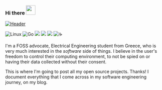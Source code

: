### Hi there <img src="https://raw.githubusercontent.com/MartinHeinz/MartinHeinz/master/wave.gif" width="30px">
[![](https://raw.githubusercontent.com/MartinHeinz/<OWNER>/<OWNER>/readme_header.png "Header")](https://some-url.dev/)

![Linux](https://img.shields.io/badge/Linux-FCC624?style=for-the-badge&logo=linux&logoColor=black)
![Go](https://img.shields.io/badge/go-%2300ADD8.svg?style=for-the-badge&logo=go&logoColor=white)
![](https://img.shields.io/badge/Python-14354C?style=for-the-badge&logo=python&logoColor=white)
![](https://img.shields.io/badge/C%2B%2B-00599C?style=for-the-badge&logo=c%2B%2B&logoColor=white)
![](https://img.shields.io/badge/C-00599C?style=for-the-badge&logo=c&logoColor=white)
![☕](https://img.shields.io/badge/Java-ED8B00?style=for-the-badge&logo=java&logoColor=white)


I'm a FOSS advocate, Electrical Engineering student from Greece, who is very much interested in the *software* side of things.
I believe in the user's freedom to control their computing environment, to not be spied on or having their data collected without their consent.

This is where I'm going to post all my open source projects. Thanks!
I document everything that I come across in my software engineering journey, on my blog.
